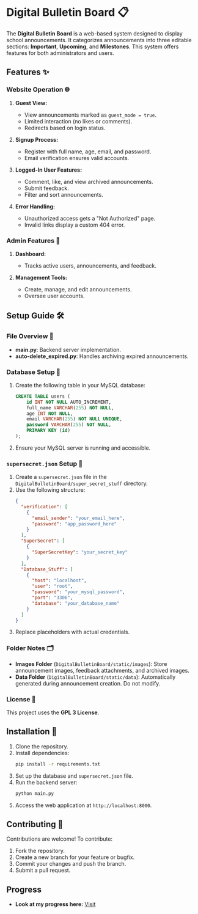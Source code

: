 # Digital Bulletin Board 📋

The **Digital Bulletin Board** is a web-based system designed to display school announcements. It categorizes announcements into three editable sections: **Important**, **Upcoming**, and **Milestones**. This system offers features for both administrators and users.

## Features ✨

### Website Operation 🌐

1. **Guest View:**
   - View announcements marked as `guest_mode = true`.
   - Limited interaction (no likes or comments).
   - Redirects based on login status.

2. **Signup Process:**
   - Register with full name, age, email, and password.
   - Email verification ensures valid accounts.

3. **Logged-In User Features:**
   - Comment, like, and view archived announcements.
   - Submit feedback.
   - Filter and sort announcements.

4. **Error Handling:**
   - Unauthorized access gets a "Not Authorized" page.
   - Invalid links display a custom 404 error.

### Admin Features 🔧

1. **Dashboard:**
   - Tracks active users, announcements, and feedback.

2. **Management Tools:**
   - Create, manage, and edit announcements.
   - Oversee user accounts.

## Setup Guide 🛠️

### File Overview 📁
- **main.py**: Backend server implementation.
- **auto-delete_expired.py**: Handles archiving expired announcements.

### Database Setup 💾
1. Create the following table in your MySQL database:
   ```sql
   CREATE TABLE users (
       id INT NOT NULL AUTO_INCREMENT,
       full_name VARCHAR(255) NOT NULL,
       age INT NOT NULL,
       email VARCHAR(255) NOT NULL UNIQUE,
       password VARCHAR(255) NOT NULL,
       PRIMARY KEY (id)
   );
   ```
2. Ensure your MySQL server is running and accessible.

### `supersecret.json` Setup 🔐
1. Create a `supersecret.json` file in the `DigitalBulletinBoard/super_secret_stuff` directory.
2. Use the following structure:
   ```json
   {
     "verification": [
       {
         "email_sender": "your_email_here",
         "password": "app_password_here"
       }
     ],
     "SuperSecret": [
       {
         "SuperSecretKey": "your_secret_key"
       }
     ],
     "Database_Stuff": [
       {
         "host": "localhost",
         "user": "root",
         "password": "your_mysql_password",
         "port": "3306",
         "database": "your_database_name"
       }
     ]
   }
   ```
3. Replace placeholders with actual credentials.

### Folder Notes 🗂️
- **Images Folder** (`DigitalBulletinBoard/static/images`): Store announcement images, feedback attachments, and archived images.
- **Data Folder** (`DigitalBulletinBoard/static/data`): Automatically generated during announcement creation. Do not modify.

### License 📜
This project uses the **GPL 3 License**.

## Installation 🚀

1. Clone the repository.
2. Install dependencies:
   ```bash
   pip install -r requirements.txt
   ```
3. Set up the database and `supersecret.json` file.
4. Run the backend server:
   ```bash
   python main.py
   ```
5. Access the web application at `http://localhost:8000`.

## Contributing 🤝

Contributions are welcome! To contribute:
1. Fork the repository.
2. Create a new branch for your feature or bugfix.
3. Commit your changes and push the branch.
4. Submit a pull request.

## Progress 
- **Look at my progress here:** [ Visit](https://docs.google.com/document/d/1nL0r36_9jjFdAg2A9QooSL9ZzLkWgHU4BLUp_R2xO0o/edit?tab=t.0)

